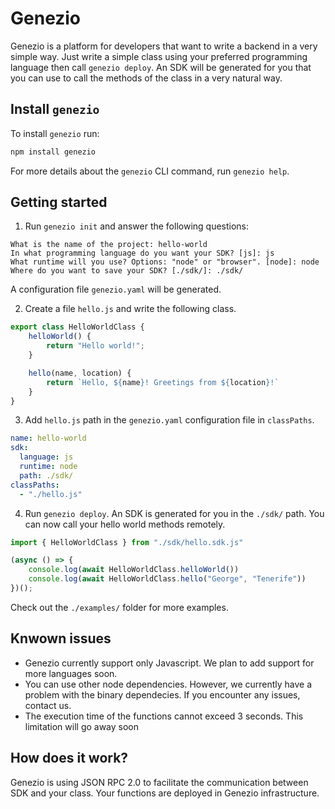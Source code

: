 # Genezio

Genezio is a platform for developers that want to write a backend in a very simple way. Just write a simple class using your preferred programming language then call `genezio deploy`. An SDK will be generated for you that you can use to call the methods of the class in a very natural way.

## Install `genezio`

To install `genezio` run:
```bash
npm install genezio
```

For more details about the `genezio` CLI command, run `genezio help`.

## Getting started

1. Run `genezio init` and answer the following questions:

```
What is the name of the project: hello-world
In what programming language do you want your SDK? [js]: js
What runtime will you use? Options: "node" or "browser". [node]: node
Where do you want to save your SDK? [./sdk/]: ./sdk/
```

A configuration file `genezio.yaml` will be generated.

2. Create a file `hello.js` and write the following class.

```javascript
export class HelloWorldClass {
    helloWorld() {
        return "Hello world!";
    }

    hello(name, location) {
        return `Hello, ${name}! Greetings from ${location}!`
    }
}
```

3. Add `hello.js` path in the `genezio.yaml` configuration file in `classPaths`.

```yaml
name: hello-world
sdk:
  language: js
  runtime: node
  path: ./sdk/
classPaths:
  - "./hello.js"
```

4. Run `genezio deploy`. An SDK is generated for you in the `./sdk/` path. You can now call your hello world methods remotely.

```javascript
import { HelloWorldClass } from "./sdk/hello.sdk.js"

(async () => {
    console.log(await HelloWorldClass.helloWorld())
    console.log(await HelloWorldClass.hello("George", "Tenerife"))
})();
```

Check out the `./examples/` folder for more examples.

## Knwown issues

* Genezio currently support only Javascript. We plan to add support for more languages soon.
* You can use other node dependencies. However, we currently have a problem with the binary dependecies. If you encounter any issues, contact us.
* The execution time of the functions cannot exceed 3 seconds. This limitation will go away soon

## How does it work?

Genezio is using JSON RPC 2.0 to facilitate the communication between SDK and your class. Your functions are deployed in Genezio infrastructure.
